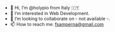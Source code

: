 - 👋 Hi, I’m @holypio from Italy 🇮🇹
- 👀 I’m interested in Web Development. 
- 💞️ I’m looking to collaborate on - not available -.
- 📫 How to reach me: fsamperna@gmail.com

<!---
holypio/holypio is a ✨ special ✨ repository because its `README.md` (this file) appears on your GitHub profile.
You can click the Preview link to take a look at your changes.
--->
